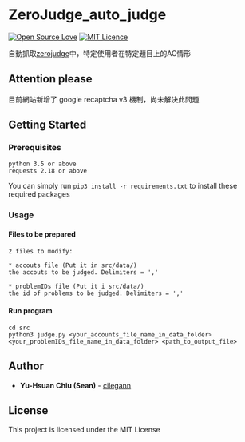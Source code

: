 # ZeroJudge_auto_judge

[![Open Source Love](https://badges.frapsoft.com/os/v1/open-source.svg?v=103)](https://github.com/ellerbrock/open-source-badges/)
[![MIT Licence](https://badges.frapsoft.com/os/mit/mit.svg?v=103)](https://opensource.org/licenses/mit-license.php)

自動抓取[zerojudge](https://zerojudge.tw)中，特定使用者在特定題目上的AC情形

## Attention please
目前網站新增了 google recaptcha v3 機制，尚未解決此問題

## Getting Started


### Prerequisites

```
python 3.5 or above
requests 2.18 or above
```
You can simply run ```pip3 install -r requirements.txt``` to install these required packages

### Usage

#### Files to be prepared
```
2 files to modify:

* accouts file (Put it in src/data/)
the accouts to be judged. Delimiters = ','

* problemIDs file (Put it i src/data/)
the id of problems to be judged. Delimiters = ','

```
#### Run program
```
cd src
python3 judge.py <your_accounts_file_name_in_data_folder> <your_problemIDs_file_name_in_data_folder> <path_to_output_file>
```

## Author

* **Yu-Hsuan Chiu (Sean)** - [cilegann](https://seanchiu.cf)

## License

This project is licensed under the MIT License
